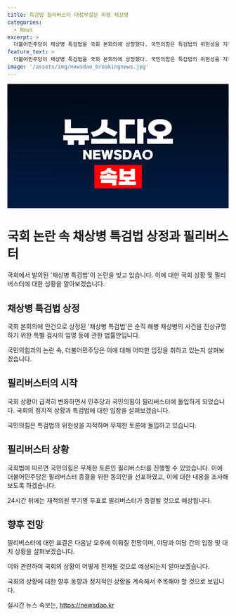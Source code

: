 ```yaml
---
title: 특검법 필리버스터 대정부질문 파행 채상병
categories:
  - News
excerpt: >
  더불어민주당이 채상병 특검법을 국회 본회의에 상정했다. 국민의힘은 특검법의 위헌성을 지적하며 무제한토론에 돌입했다. 국회의장은 필리버스터에도 불구하고 특검법을 상정했고, 24시간 후 표결로 필리버스터 종결이 예정되어 있다. 민주당은 특검법의 필요성을 주장하고, 야당인 국민의힘은 부당성을 지적하며 토론을 이어가고 있다. 108석의 국민의힘은 필리버스터를 진행하고 있으며, 민주당은 필리버스터 종결동의안을 제출하였다.
feature_text: >
  더불어민주당이 채상병 특검법을 국회 본회의에 상정했다. 국민의힘은 특검법의 위헌성을 지적하며 무제한토론에 돌입했다. 국회의장은 필리버스터에도 불구하고 특검법을 상정했고, 24시간 후 표결로 필리버스터 종결이 예정되어 있다. 민주당은 특검법의 필요성을 주장하고, 야당인 국민의힘은 부당성을 지적하며 토론을 이어가고 있다. 108석의 국민의힘은 필리버스터를 진행하고 있으며, 민주당은 필리버스터 종결동의안을 제출하였다.
image: '/assets/img/newsdao_breakingnews.jpg'
---
```


<p><img src="/assets/img/newsdao_breakingnews.jpg" alt="implanttips 속보" /></p>

<h1>국회 논란 속 채상병 특검법 상정과 필리버스터</h1>

<p>국회에서 발의된 '채상병 특검법'이 논란을 빚고 있습니다. 이에 대한 국회 상황 및 필리버스터에 대한 상황을 알아보겠습니다.</p>

<h2 data-ke-size="size26">채상병 특검법 상정</h2>

<p data-ke-size="size16">국회 본회의에 안건으로 상정된 '채상병 특검법'은 순직 해병 채상병의 사건을 진상규명하기 위한 특별 검사의 임명 등에 관한 법률안입니다.</p>

<p>국민의힘과의 논란 속, 더불어민주당은 이에 대해 어떠한 입장을 취하고 있는지 살펴보겠습니다.</p>

<h2 data-ke-size="size26">필리버스터의 시작</h2>

<p data-ke-size="size16">국회 상황이 급격히 변화하면서 민주당과 국민의힘이 필리버스터에 돌입하게 되었습니다. 국회의 정치적 상황과 특검법에 대한 입장을 살펴보겠습니다.</p>

<p>국민의힘은 특검법의 위헌성을 지적하며 무제한 토론에 돌입하고 있습니다.</p>

<h2 data-ke-size="size26">필리버스터 상황</h2>

<p data-ke-size="size16">국회법에 따르면 국민의힘은 무제한 토론인 필리버스터를 진행할 수 있었습니다. 이에 더불어민주당은 필리버스터 종결을 위한 동의안을 선포하였고, 이에 대한 내용을 조사해보도록 하겠습니다.</p>

<p>24시간 뒤에는 재적의원 무기명 투표로 필리버스터가 종결될 것으로 예상됩니다.</p>

<h2 data-ke-size="size26">향후 전망</h2>

<p data-ke-size="size16">필리버스터에 대한 표결은 다음날 오후에 이뤄질 전망이며, 야당과 여당 간의 입장 및 대치 상황을 살펴보겠습니다.</p>

<p>이와 관련하여 국회의 상황이 어떻게 전개될 것으로 예상되는지 알아보겠습니다.</p>

<p>국회의 상황에 대한 향후 동향과 정치적인 상황을 계속해서 주목해야 할 것으로 보입니다.</p>
실시간 뉴스 속보는, <a href="https://newsdao.kr" rel="dofollow">https://newsdao.kr</a>


